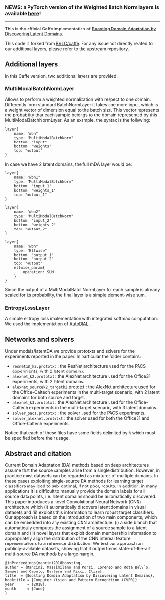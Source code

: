 ### NEWS: a PyTorch version of the Weighted Batch Norm layers is available [here](https://github.com/mancinimassimiliano/pytorch_wbn)!


-----------------------------------------------------------------------------------------------------------------------------------------------


This is the official Caffe implementation of [Boosting Domain Adaptation by Discovering Latent Domains](http://research.mapillary.com/img/publications/CVPR18b.pdf). 

This code is forked from [BVLC/caffe](https://github.com/BVLC/caffe). For any issue not directly related to our additional layers, please refer to the upstream repository.

## Additional layers

In this Caffe version, two additional layers are provided:

### MultiModalBatchNormLayer

Allows to perform a weighted normalization with respect to one domain.
Differently form standard BatchNormLayer it takes one more input, which is a weight vector of dimension equal to the batch size. This vector represents the probability that each sample belongs to the domain represented by this MultiModalBatchNormLayer. As an example, the syntax is the following: 
	
    layer{
        name: "wbn"
        type: "MultiModalBatchNorm"
        bottom: "input"
        bottom: "weights"
        top: "output"
    }

In case we have 2 latent domains, the full mDA layer would be:

    layer{
        name: "wbn1"
        type: "MultiModalBatchNorm"
        bottom: "input_1"
        bottom: "weights_1"
        top: "output_1"
    }

    layer{
        name: "wbn2"
        type: "MultiModalBatchNorm"
        bottom: "input_2"
        bottom: "weights_2"
        top: "output_2"
    }

    layer{
        name: "wbn"
        type: "Eltwise"
        bottom: "output_1"
        bottom: "output_2"
        top: "output"
        eltwise_param{
            operation: SUM
        }
    }

Since the output of a MultiModalBatchNormLayer for each sample is already scaled for its probability, the final layer is a simple element-wise sum.

### EntropyLossLayer 

A simple entropy loss implementation with integrated softmax computation. We used the implementation of [AutoDIAL](https://github.com/ducksoup/autodial/).

## Networks and solvers
Under models/latentDA we provide prototxts and solvers for the experiments reported in the paper. In particular the folder contains:

* `resnet18_k2.prototxt` : the ResNet architecture used for the PACS experiments, with 2 latent domains.
* `alexnet_k2.prototxt` : the AlexNet architecture used for the Office31 experiments, with 2 latent domains.
* `alexnet_sourcek2_targetk2`.prototxt : the AlexNet architecture used for the Office-Caltech experiments in the multi-target scenario, with 2 latent domains for both source and target.
* `alexnet_k3.prototxt` : the AlexNet architecture used for the Office-Caltech experiments in the multi-target scenario, with 3 latent domains.
* `solver_pacs.prototxt` : the solver used for the PACS experiments.
* `solver_alexnet.prototxt` : the solver used for both the Office31 and Office-Caltech experiments.

Notice that each of these files have some fields delimited by `%` which must be specified before their usage.


## Abstract and citation

Current Domain Adaptation (DA) methods based on deep architectures assume that the source samples arise from a single distribution. However, in practice most datasets can be regarded as mixtures of multiple domains. In these cases exploiting single-source DA methods for learning target classifiers may lead to sub-optimal, if not poor, results. In addition, in many applications it is difficult to manually provide the domain labels for all source data points, i.e. latent domains should be automatically discovered. This paper introduces a novel Convolutional Neural Network (CNN) architecture which (i) automatically discovers latent domains in visual datasets and (ii) exploits this information to learn robust target classifiers. Our approach is based on the introduction of two main components, which can be embedded into any existing CNN architecture: (i) a side branch that automatically computes the assignment of a source sample to a latent domain and (ii) novel layers that exploit domain membership information to appropriately align the distribution of the CNN internal feature representations to a reference distribution. We test our approach on publicly-available datasets, showing that it outperforms state-of-the-art multi-source DA methods by a large margin.

    @inProceedings{mancini2018boosting,
	author = {Mancini, Massimilano and Porzi, Lorenzo and Rota Bul\`o, Samuel and Caputo, Barbara and Ricci, Elisa},
  	title  = {Boosting Domain Adaptation by Discovering Latent Domains},
  	booktitle = {Computer Vision and Pattern Recognition (CVPR)},
  	year      = {2018},
  	month     = {June}
    }


